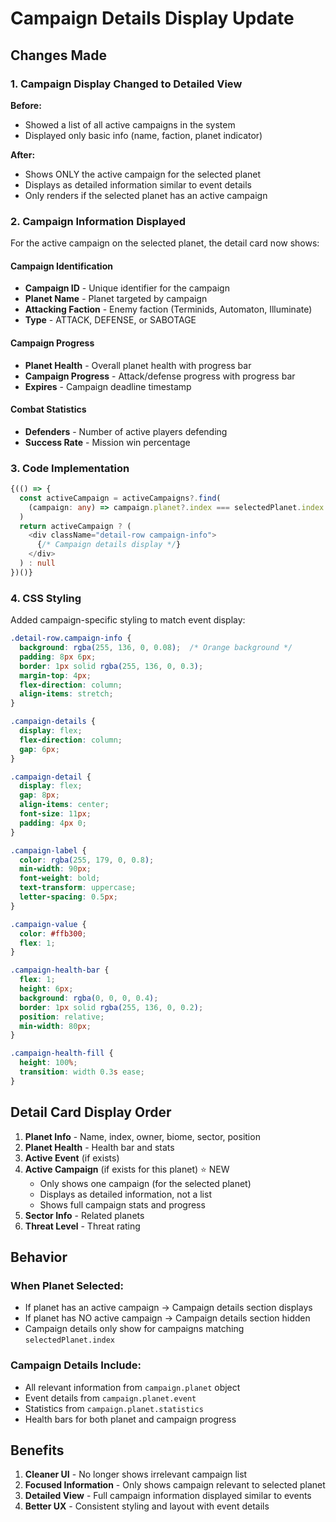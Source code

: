 # Campaign Details Display Update

## Changes Made

### 1. Campaign Display Changed to Detailed View
**Before:**
- Showed a list of all active campaigns in the system
- Displayed only basic info (name, faction, planet indicator)

**After:**
- Shows ONLY the active campaign for the selected planet
- Displays as detailed information similar to event details
- Only renders if the selected planet has an active campaign

### 2. Campaign Information Displayed

For the active campaign on the selected planet, the detail card now shows:

#### Campaign Identification
- **Campaign ID** - Unique identifier for the campaign
- **Planet Name** - Planet targeted by campaign
- **Attacking Faction** - Enemy faction (Terminids, Automaton, Illuminate)
- **Type** - ATTACK, DEFENSE, or SABOTAGE

#### Campaign Progress
- **Planet Health** - Overall planet health with progress bar
- **Campaign Progress** - Attack/defense progress with progress bar
- **Expires** - Campaign deadline timestamp

#### Combat Statistics
- **Defenders** - Number of active players defending
- **Success Rate** - Mission win percentage

### 3. Code Implementation

```typescript
{(() => {
  const activeCampaign = activeCampaigns?.find(
    (campaign: any) => campaign.planet?.index === selectedPlanet.index
  )
  return activeCampaign ? (
    <div className="detail-row campaign-info">
      {/* Campaign details display */}
    </div>
  ) : null
})()}
```

### 4. CSS Styling

Added campaign-specific styling to match event display:

```css
.detail-row.campaign-info {
  background: rgba(255, 136, 0, 0.08);  /* Orange background */
  padding: 8px 6px;
  border: 1px solid rgba(255, 136, 0, 0.3);
  margin-top: 4px;
  flex-direction: column;
  align-items: stretch;
}

.campaign-details {
  display: flex;
  flex-direction: column;
  gap: 6px;
}

.campaign-detail {
  display: flex;
  gap: 8px;
  align-items: center;
  font-size: 11px;
  padding: 4px 0;
}

.campaign-label {
  color: rgba(255, 179, 0, 0.8);
  min-width: 90px;
  font-weight: bold;
  text-transform: uppercase;
  letter-spacing: 0.5px;
}

.campaign-value {
  color: #ffb300;
  flex: 1;
}

.campaign-health-bar {
  flex: 1;
  height: 6px;
  background: rgba(0, 0, 0, 0.4);
  border: 1px solid rgba(255, 136, 0, 0.2);
  position: relative;
  min-width: 80px;
}

.campaign-health-fill {
  height: 100%;
  transition: width 0.3s ease;
}
```

## Detail Card Display Order

1. **Planet Info** - Name, index, owner, biome, sector, position
2. **Planet Health** - Health bar and stats
3. **Active Event** (if exists)
4. **Active Campaign** (if exists for this planet) ⭐ NEW
   - Only shows one campaign (for the selected planet)
   - Displays as detailed information, not a list
   - Shows full campaign stats and progress
5. **Sector Info** - Related planets
6. **Threat Level** - Threat rating

## Behavior

### When Planet Selected:
- If planet has an active campaign → Campaign details section displays
- If planet has NO active campaign → Campaign details section hidden
- Campaign details only show for campaigns matching `selectedPlanet.index`

### Campaign Details Include:
- All relevant information from `campaign.planet` object
- Event details from `campaign.planet.event`
- Statistics from `campaign.planet.statistics`
- Health bars for both planet and campaign progress

## Benefits

1. **Cleaner UI** - No longer shows irrelevant campaign list
2. **Focused Information** - Only shows campaign relevant to selected planet
3. **Detailed View** - Full campaign information displayed similar to events
4. **Better UX** - Consistent styling and layout with event details
